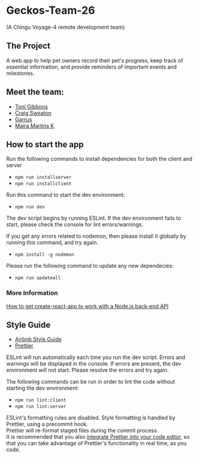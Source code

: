 # Geckos-Team-26

(A Chingu Voyage-4 remote development team)

## The Project

A web app to help pet owners record their pet's progress, keep track of essential information, and provide reminders of important events and milestones.

## Meet the team:

* [Toni Gibbons](https://github.com/8thDay)
* [Craig Sweaton](https://github.com/Fixy250185/)
* [Garrus](https://github.com/GarrusNapp)
* [Maíra Martins K](https://github.com/mairamartinsk)

## How to start the app

Run the following commands to install dependencies for both the client and server

* `npm run installserver`
* `npm run installclient`

Run this command to start the dev environment:

* `npm run dev`

The dev script begins by running ESLint. If the dev environment fails to start, please check the console for lint errors/warnings.

If you get any errors related to nodemon, then please install it globally by running this command, and try again.

* `npm install -g nodemon`

Please run the following command to update any new dependecies:

* `npm run updateall`

### More Information

[How to get create-react-app to work with a Node.js back-end API](https://medium.freecodecamp.org/how-to-make-create-react-app-work-with-a-node-backend-api-7c5c48acb1b0)

## Style Guide

* [Airbnb Style Guide](https://github.com/airbnb/javascript#airbnb-javascript-style-guide)
* [Prettier](https://prettier.io)

ESLint will run automatically each time you run the dev script. Errors and warnings will be displayed in the console. If errors are present, the dev environment will not start. Please resolve the errors and try again.

The following commands can be run in order to lint the code without starting the dev environment:

* `npm run lint:client`
* `npm run lint:server`

ESLint's formatting rules are disabled. Style formatting is handled by Prettier, using a precommit hook.  
Prettier will re-format staged files during the commit process.  
It is recommended that you also [integrate Prettier into your code editor](https://prettier.io/docs/en/editors.html), so that you can take advantage of Prettier's functionality in real time, as you code.
